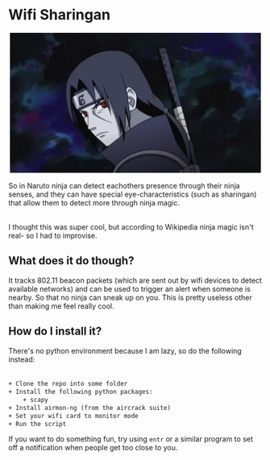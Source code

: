 # Wifi Sharingan 
<p align="center">
  <img src="./sharingan.gif"/>
</p>

So in Naruto ninja can detect eachothers presence through their ninja senses, and they can have special
eye-characteristics (such as sharingan) that allow them to detect more through ninja magic.<br><br>

I thought this was super cool, but according to Wikipedia ninja magic isn't real- so I had to improvise. <br>


## What does it do though?
It tracks 802.11 beacon packets (which are sent out by wifi devices to detect available networks) and can be
used to trigger an alert when someone is nearby. So that no ninja can sneak up on you. This is pretty useless
other than making me feel really cool.

## How do I install it?
There's no python environment because I am lazy, so do the following instead: <br><br>
```
+ Clone the repo into some folder
+ Install the following python packages:
    + scapy
+ Install airmon-ng (from the aircrack suite)
+ Set your wifi card to monitor mode
+ Run the script
```

If you want to do something fun, try using `entr` or a similar program to set off a notification when people
get too close to you.

